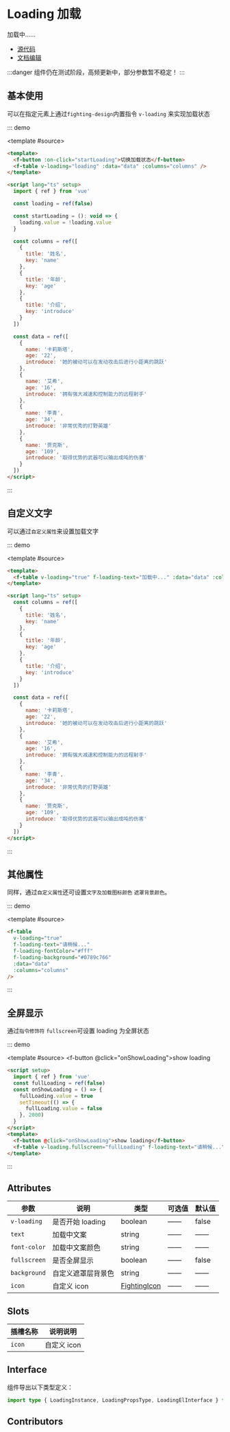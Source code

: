 # Loading 加载

加载中……

- [源代码](https://github.com/FightingDesign/fighting-design/tree/master/packages/fighting-design/loading)
- [文档编辑](https://github.com/FightingDesign/fighting-design/blob/master/docs/docs/components/loading.md)

:::danger
组件仍在测试阶段，高频更新中，部分参数暂不稳定！
:::

## 基本使用

可以在指定元素上通过`fighting-design`内置指令 `v-loading` 来实现加载状态

::: demo

<template #source>
<demo1-vue />
</template>

```html
<template>
  <f-button :on-click="startLoading">切换加载状态</f-button>
  <f-table v-loading="loading" :data="data" :columns="columns" />
</template>

<script lang="ts" setup>
  import { ref } from 'vue'

  const loading = ref(false)

  const startLoading = (): void => {
    loading.value = !loading.value
  }

  const columns = ref([
    {
      title: '姓名',
      key: 'name'
    },
    {
      title: '年龄',
      key: 'age'
    },
    {
      title: '介绍',
      key: 'introduce'
    }
  ])

  const data = ref([
    {
      name: '卡莉斯塔',
      age: '22',
      introduce: '她的被动可以在发动攻击后进行小距离的跳跃'
    },
    {
      name: '艾希',
      age: '16',
      introduce: '拥有强大减速和控制能力的远程射手'
    },
    {
      name: '李青',
      age: '34',
      introduce: '非常优秀的打野英雄'
    },
    {
      name: '贾克斯',
      age: '109',
      introduce: '取得优势的武器可以输出成吨的伤害'
    }
  ])
</script>
```

:::

## 自定义文字

可以通过`自定义属性`来设置加载文字

::: demo

<template #source>
<f-table v-loading="true" f-loading-text="加载中..." :data="data2" :columns="columns2" />
</template>

```html
<template>
  <f-table v-loading="true" f-loading-text="加载中..." :data="data" :columns="columns" />
</template>

<script lang="ts" setup>
  const columns = ref([
    {
      title: '姓名',
      key: 'name'
    },
    {
      title: '年龄',
      key: 'age'
    },
    {
      title: '介绍',
      key: 'introduce'
    }
  ])

  const data = ref([
    {
      name: '卡莉斯塔',
      age: '22',
      introduce: '她的被动可以在发动攻击后进行小距离的跳跃'
    },
    {
      name: '艾希',
      age: '16',
      introduce: '拥有强大减速和控制能力的远程射手'
    },
    {
      name: '李青',
      age: '34',
      introduce: '非常优秀的打野英雄'
    },
    {
      name: '贾克斯',
      age: '109',
      introduce: '取得优势的武器可以输出成吨的伤害'
    }
  ])
</script>
```

:::

## 其他属性

同样，通过`自定义属性`还可设置`文字及加载图标颜色` `遮罩背景颜色`。

<!-- `自定义图标`待支持... -->

::: demo

<template #source>
<f-table
    v-loading="true"
    f-loading-text="请稍候..."
    f-loading-fontColor="#fff"
    f-loading-background="#0789c766"
    :data="data2"
    :columns="columns2"
  />
</template>

```html
<f-table
  v-loading="true"
  f-loading-text="请稍候..."
  f-loading-fontColor="#fff"
  f-loading-background="#0789c766"
  :data="data"
  :columns="columns"
/>
```

:::

## 全屏显示

通过`指令修饰符` `fullscreen`可设置 loading 为全屏状态

::: demo

<template #source>
<f-button @click="onShowLoading">show loading</f-button>
<f-table
    v-loading.fullscreen="fullLoading"
    f-loading-text="请稍候..."
    :data="data2"
    :columns="columns2"
  />
</template>

```html
<script setup>
  import { ref } from 'vue'
  const fullLoading = ref(false)
  const onShowLoading = () => {
    fullLoading.value = true
    setTimeout(() => {
      fullLoading.value = false
    }, 2000)
  }
</script>
<template>
  <f-button @click="onShowLoading">show loading</f-button>
  <f-table v-loading.fullscreen="fullLoading" f-loading-text="请稍候..." :data="data" :columns="columns" />
</template>
```

:::

## Attributes

| 参数         | 说明               | 类型                                                               | 可选值 | 默认值 |
| ------------ | ------------------ | ------------------------------------------------------------------ | ------ | ------ |
| `v-loading`  | 是否开始 loading   | boolean                                                            | ——     | false  |
| `text`       | 加载中文案         | string                                                             | ——     | ——     |
| `font-color` | 加载中文案颜色     | string                                                             | ——     | ——     |
| `fullscreen` | 是否全屏显示       | boolean                                                            | ——     | false  |
| `background` | 自定义遮罩层背景色 | string                                                             | ——     | ——     |
| `icon`       | 自定义 icon        | <a href="/components/interface.html#fightingicon">FightingIcon</a> | ——     | ——     |

## Slots

| 插槽名称 | 说明说明    |
| -------- | ----------- |
| `icon`   | 自定义 icon |

## Interface

组件导出以下类型定义：

```ts
import type { LoadingInstance, LoadingPropsType, LoadingElInterface } from 'fighting-design'
```

## Contributors

<a href="https://github.com/Tyh2001" target="_blank">
  <f-avatar round src="https://avatars.githubusercontent.com/u/73180970?v=4" />
</a>

<a href="https://github.com/yn22638" target="_blank">
  <f-avatar round src="https://avatars.githubusercontent.com/u/48940123?v=4" />
</a>

<a href="https://github.com/Alphatrionty" target="_blank">
  <f-avatar round src="https://avatars.githubusercontent.com/u/57850101?v=4" />
</a>

<a href="https://github.com/LAINE001" target="_blank">
  <f-avatar round src="https://avatars.githubusercontent.com/u/40457081?v=4" />
</a>

<script setup lang="ts">
  import demo1Vue from './_demos/loading/demo1.vue'
  import { ref } from 'vue'
  const fullLoading = ref(false)
  const onShowLoading = () => {
    fullLoading.value = true
    setTimeout(() => {
      fullLoading.value = false
    }, 2000)
  }
  const columns2 = ref([
    {
      title: '姓名',
      key: 'name'
    },
    {
      title: '年龄',
      key: 'age'
    },
    {
      title: '介绍',
      key: 'introduce'
    }
  ])

  const data2 = ref([
    {
      name: '卡莉斯塔',
      age: '22',
      introduce: '她的被动可以在发动攻击后进行小距离的跳跃'
    },
    {
      name: '艾希',
      age: '16',
      introduce: '拥有强大减速和控制能力的远程射手'
    },
    {
      name: '李青',
      age: '34',
      introduce: '非常优秀的打野英雄'
    },
    {
      name: '贾克斯',
      age: '109',
      introduce: '取得优势的武器可以输出成吨的伤害'
    }
  ])
</script>
